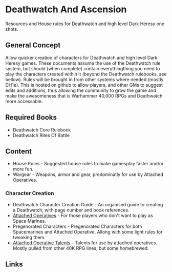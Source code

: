 # Deathwatch And Ascension

Resources and House rules for Deathwatch and high level Dark Heresy one shots.

## General Concept

Allow quicker creation of characters for Deathwatch and high level Dark Heresy games. These documents assume the use of the Deathwatch rule system, but should (when complete) contain everythingthing you need to play the characters created within it (beyond the Deathwatch rulebooks, see bellow). Rules will be brought in from other systems where needed (mostly DH1e). This is hosted on github to allow players, and other GMs to suggest edits and additions, thus allowing the community to grow the game and make the awesomeness that is Warhammer 40,000 RPGs and Deathwatch more accessable.

## Required Books

* Deathwatch Core Rulebook
* Deathwatch Rites Of Battle

## Content

* House Rules - Suggested house rules to make gamesplay faster and/or more fun.
* Wargear - Weapons, armor and gear, predominatly for use by Attached Operatives.

### Character Creation

* Deathwatch Character Creation Guide - An organised guide to creating a Deathwatch, with page number and book references.
* [Attached Operatives](characterCreation/AttachedOperatives.md) - For those players who don't want to play as Space Marines.
* Pregenorated Characters - Pregenorated Characters for both Spacemarines and Attached Operative. Allong with some light rules for tweaking them.
* [Attached Operative Talents](characterCreation/AttachedOperativeTalents.md) - Talents for use by attached operatives. Mostly pulled from other 40K RPG lines, but some homebrewed.

## Links
